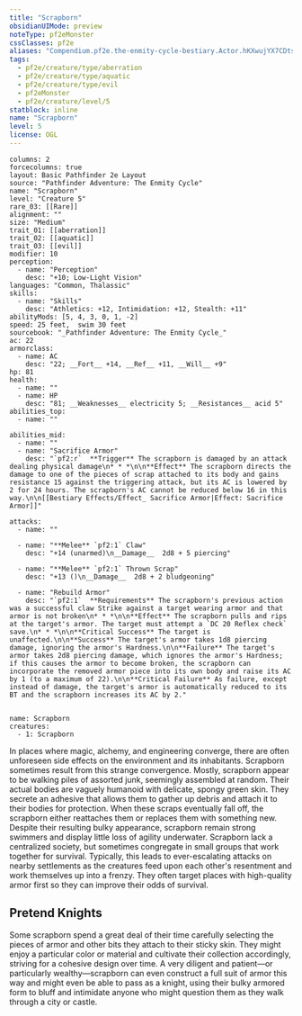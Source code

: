 ```yaml
---
title: "Scrapborn"
obsidianUIMode: preview
noteType: pf2eMonster
cssClasses: pf2e
aliases: "Compendium.pf2e.the-enmity-cycle-bestiary.Actor.hKXwujYX7CDtsZ5P" 
tags:
  - pf2e/creature/type/aberration
  - pf2e/creature/type/aquatic
  - pf2e/creature/type/evil
  - pf2eMonster
  - pf2e/creature/level/5
statblock: inline
name: "Scrapborn"
level: 5
license: OGL
---
```


```statblock
columns: 2
forcecolumns: true
layout: Basic Pathfinder 2e Layout
source: "Pathfinder Adventure: The Enmity Cycle"
name: "Scrapborn"
level: "Creature 5"
rare_03: [[Rare]]
alignment: ""
size: "Medium"
trait_01: [[aberration]]
trait_02: [[aquatic]]
trait_03: [[evil]]
modifier: 10
perception:
  - name: "Perception"
    desc: "+10; Low-Light Vision"
languages: "Common, Thalassic"
skills:
  - name: "Skills"
    desc: "Athletics: +12, Intimidation: +12, Stealth: +11"
abilityMods: [5, 4, 3, 0, 1, -2]
speed: 25 feet,  swim 30 feet
sourcebook: "_Pathfinder Adventure: The Enmity Cycle_"
ac: 22
armorclass:
  - name: AC
    desc: "22; __Fort__ +14, __Ref__ +11, __Will__ +9"
hp: 81
health:
  - name: ""
  - name: HP
    desc: "81; __Weaknesses__ electricity 5; __Resistances__ acid 5"
abilities_top:
  - name: ""

abilities_mid:
  - name: ""
  - name: "Sacrifice Armor"
    desc: "`pf2:r`  **Trigger** The scrapborn is damaged by an attack dealing physical damage\n* * *\n\n**Effect** The scrapborn directs the damage to one of the pieces of scrap attached to its body and gains resistance 15 against the triggering attack, but its AC is lowered by 2 for 24 hours. The scrapborn's AC cannot be reduced below 16 in this way.\n\n[[Bestiary Effects/Effect_ Sacrifice Armor|Effect: Sacrifice Armor]]"

attacks:
  - name: ""

  - name: "**Melee** `pf2:1` Claw"
    desc: "+14 (unarmed)\n__Damage__  2d8 + 5 piercing"

  - name: "**Melee** `pf2:1` Thrown Scrap"
    desc: "+13 ()\n__Damage__  2d8 + 2 bludgeoning"

  - name: "Rebuild Armor"
    desc: "`pf2:1`  **Requirements** The scrapborn's previous action was a successful claw Strike against a target wearing armor and that armor is not broken\n* * *\n\n**Effect** The scrapborn pulls and rips at the target's armor. The target must attempt a `DC 20 Reflex check` save.\n* * *\n\n**Critical Success** The target is unaffected.\n\n**Success** The target's armor takes 1d8 piercing damage, ignoring the armor's Hardness.\n\n**Failure** The target's armor takes 2d8 piercing damage, which ignores the armor's Hardness; if this causes the armor to become broken, the scrapborn can incorporate the removed armor piece into its own body and raise its AC by 1 (to a maximum of 22).\n\n**Critical Failure** As failure, except instead of damage, the target's armor is automatically reduced to its BT and the scrapborn increases its AC by 2."
 
```

```encounter-table
name: Scrapborn
creatures:
  - 1: Scrapborn
```



In places where magic, alchemy, and engineering converge, there are often unforeseen side effects on the environment and its inhabitants. Scrapborn sometimes result from this strange convergence. Mostly, scrapborn appear to be walking piles of assorted junk, seemingly assembled at random. Their actual bodies are vaguely humanoid with delicate, spongy green skin. They secrete an adhesive that allows them to gather up debris and attach it to their bodies for protection. When these scraps eventually fall off, the scrapborn either reattaches them or replaces them with something new. Despite their resulting bulky appearance, scrapborn remain strong swimmers and display little loss of agility underwater. Scrapborn lack a centralized society, but sometimes congregate in small groups that work together for survival. Typically, this leads to ever-escalating attacks on nearby settlements as the creatures feed upon each other's resentment and work themselves up into a frenzy. They often target places with high-quality armor first so they can improve their odds of survival.

## Pretend Knights

Some scrapborn spend a great deal of their time carefully selecting the pieces of armor and other bits they attach to their sticky skin. They might enjoy a particular color or material and cultivate their collection accordingly, striving for a cohesive design over time. A very diligent and patient—or particularly wealthy—scrapborn can even construct a full suit of armor this way and might even be able to pass as a knight, using their bulky armored form to bluff and intimidate anyone who might question them as they walk through a city or castle.
